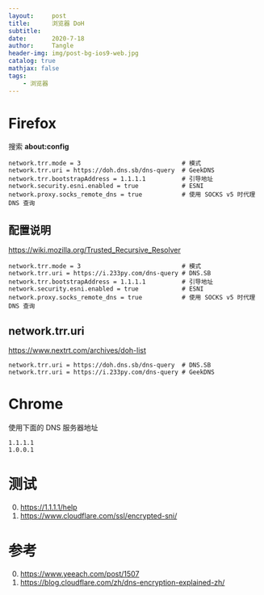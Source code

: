 ```yaml
---
layout:     post
title:      浏览器 DoH
subtitle:   
date:       2020-7-18
author:     Tangle
header-img: img/post-bg-ios9-web.jpg
catalog: true
mathjax: false
tags:
    - 浏览器
---
```


# Firefox

搜索 **about:config**

```
network.trr.mode = 3                            # 模式
network.trr.uri = https://doh.dns.sb/dns-query  # GeekDNS
network.trr.bootstrapAddress = 1.1.1.1          # 引导地址
network.security.esni.enabled = true            # ESNI
network.proxy.socks_remote_dns = true           # 使用 SOCKS v5 时代理 DNS 查询
```

## 配置说明

https://wiki.mozilla.org/Trusted_Recursive_Resolver

```
network.trr.mode = 3                            # 模式
network.trr.uri = https://i.233py.com/dns-query # DNS.SB
network.trr.bootstrapAddress = 1.1.1.1          # 引导地址
network.security.esni.enabled = true            # ESNI
network.proxy.socks_remote_dns = true           # 使用 SOCKS v5 时代理 DNS 查询
```

## network.trr.uri

https://www.nextrt.com/archives/doh-list

```
network.trr.uri = https://doh.dns.sb/dns-query  # DNS.SB
network.trr.uri = https://i.233py.com/dns-query # GeekDNS
```

# Chrome

使用下面的 DNS 服务器地址

```
1.1.1.1
1.0.0.1
```

# 测试

0. https://1.1.1.1/help
0. https://www.cloudflare.com/ssl/encrypted-sni/

# 参考

0. https://www.yeeach.com/post/1507
0. https://blog.cloudflare.com/zh/dns-encryption-explained-zh/
